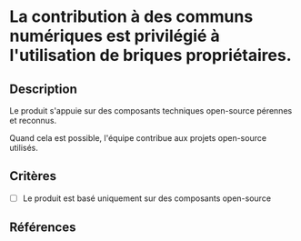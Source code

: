 # La contribution à des communs numériques est privilégié à l'utilisation de briques propriétaires.

## Description

Le produit s'appuie sur des composants techniques open-source pérennes et reconnus.

Quand cela est possible, l'équipe contribue aux projets open-source utilisés.

## Critères

- [ ] Le produit est basé uniquement sur des composants open-source

## Références
